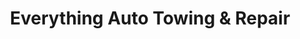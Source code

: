 ---
title: "Everything Auto Towing & Repair"
url: /gatlinburg/everything-auto-towing-and-repair/
shop: car repair
---